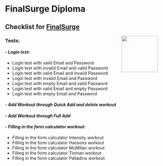 # FinalSurge Diploma
## Checklist for [FinalSurge](https://log.finalsurge.com/login.cshtml)
<img src="https://log.finalsurge.com/img/branded/finalsurge.png" align="right" height="120" />

### Tests:

#### **_- Login test:_**

- Login test with valid Email and Password
- Login test with invalid Email and valid Password
- Login test with valid Email and invalid Password
- Login test with invalid Email and Password
- Login test with empty Email and valid Password
- Login test with valid Email and empty Password
- Login test with empty Email and Password

#### **_- Add Workout through Quick Add and delete workout_**

#### **_- Add Workout through Full Add_**

#### **_- Filling in the form calculator workout:_**

- Filling in the form calculator Intensity workout
- Filling in the form calculator Hansons workout
- Filling in the form calculator McMillan workout
- Filling in the form calculator Tinman workout
- Filling in the form calculator Palladino workout


